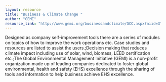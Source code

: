 ```yaml
---
layout: resource
title: "Business & Climate Change "
author: "GEMI"
resource_link: "http://www.gemi.org/businessandclimate/GCC.aspx?niid=3"
---
```


Designed as company self-improvement tools there are a series of modules on topics of how to improve the work operations etc. Case studies and resources are listed to assist the users.;Decision making that reduces climate impact including use of solar, wind, biomass, LEED certification etc.;The Global Environmental Management Initiative (GEMI) is a non-profit organization made up of leading companies dedicated to foster global environmental, health and safety (EHS) excellence through the sharing of tools and information to help business achieve EHS excellence.
